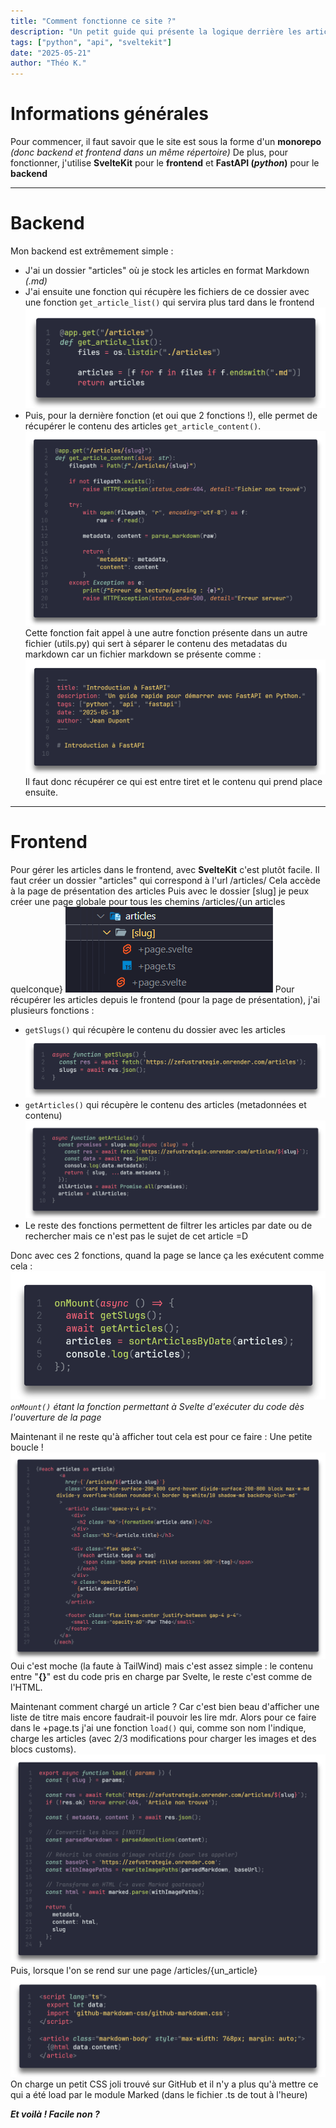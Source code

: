 ```yaml
---
title: "Comment fonctionne ce site ?"
description: "Un petit guide qui présente la logique derrière les articles de ce site"
tags: ["python", "api", "sveltekit"]
date: "2025-05-21"
author: "Théo K."
---
```


# Informations générales

Pour commencer, il faut savoir que le site est sous la forme d'un **monorepo** _(donc backend et frontend dans un même répertoire)_
De plus, pour fonctionner, j'utilise **SvelteKit** pour le **frontend** et **FastAPI (_python_)** pour le **backend**

---

# Backend

Mon backend est extrêmement simple :

- J'ai un dossier "articles" où je stock les articles en format Markdown _(.md)_
- J'ai ensuite une fonction qui récupère les fichiers de ce dossier avec une fonction `get_article_list()` qui servira plus tard dans le frontend
  ![image de la fonction](<images/get_article_list().png>)
- Puis, pour la dernière fonction (et oui que 2 fonctions !), elle permet de récupérer le contenu des articles `get_article_content()`.
  ![image de la fonction](<images/get_article_content().png>)
  Cette fonction fait appel à une autre fonction présente dans un autre fichier (utils.py) qui sert à séparer le contenu des metadatas du markdown car un fichier markdown se présente comme :
  ![image de la fonction](images/exemple_markdown.png)
  Il faut donc récupérer ce qui est entre tiret et le contenu qui prend place ensuite.

---

# Frontend

Pour gérer les articles dans le frontend, avec **SvelteKit** c'est plutôt facile.
Il faut créer un dossier "articles" qui correspond à l'url /articles/
Cela accède à la page de présentation des articles
Puis avec le dossier [slug] je peux créer une page globale pour tous les chemins /articles/{un articles quelconque}
![image de la fonction](images/exemple_dossier_articles.png)
Pour récupérer les articles depuis le frontend (pour la page de présentation), j'ai plusieurs fonctions :

- `getSlugs()` qui récupère le contenu du dossier avec les articles
  ![image de la fonction](<images/getSlugs().png>)
- `getArticles()` qui récupère le contenu des articles (metadonnées et contenu)
  ![image de la fonction](<images/getArticles().png>)
- Le reste des fonctions permettent de filtrer les articles par date ou de rechercher mais ce n'est pas le sujet de cet article =D

Donc avec ces 2 fonctions, quand la page se lance ça les exécutent comme cela :
![image de la fonction](<images/onMount().png>)
_`onMount()` étant la fonction permettant à Svelte d'exécuter du code dès l'ouverture de la page_

Maintenant il ne reste qu'à afficher tout cela est pour ce faire :
Une petite boucle !
![image de la fonction](images/boucle_chargement_article.png)
Oui c'est moche (la faute à TailWind) mais c'est assez simple : le contenu entre "**{}**" est du code pris en charge par Svelte, le reste c'est comme de l'HTML.

Maintenant comment chargé un article ? Car c'est bien beau d'afficher une liste de titre mais encore faudrait-il pouvoir les lire mdr.
Alors pour ce faire dans le +page.ts j'ai une fonction `load()` qui, comme son nom l'indique, charge les articles (avec 2/3 modifications pour charger les images et des blocs customs).
![image de la fonction](images/load_fonction.png)
Puis, lorsque l'on se rend sur une page /articles/{un_article}
![image de la fonction](images/page_d'un_article.png)
On charge un petit CSS joli trouvé sur GitHub et il n'y a plus qu'à mettre ce qui a été load par le module Marked (dans le fichier .ts de tout à l'heure)

**_Et voilà !
Facile non ?_**
